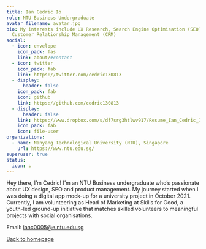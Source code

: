 ```yaml
---
title: Ian Cedric Io
role: NTU Business Undergraduate
avatar_filename: avatar.jpg
bio: My interests include UX Research, Search Engine Optimisation (SEO) and
  Customer Relationship Management (CRM)
social:
  - icon: envelope
    icon_pack: fas
    link: about/#contact
  - icon: twitter
    icon_pack: fab
    link: https://twitter.com/cedric130813
  - display:
      header: false
    icon_pack: fab
    icon: github
    link: https://github.com/cedric130813
  - display:
      header: false
    link: https://www.dropbox.com/s/df7srg3htlwv917/Resume_Ian_Cedric_Io.pdf?dl=0
    icon_pack: fab
    icon: file-user
organizations:
  - name: Nanyang Technological University (NTU), Singapore
    url: https://www.ntu.edu.sg/
superuser: true
status:
  icon: ☕️
---
```

Hey there, I’m Cedric! I’m an NTU Business undergraduate who’s passionate about UX design, SEO and product management. My journey started when I was doing a digital app mock-up for a university project in October 2021. Currently, I am volunteering as Head of Marketing at Skills for Good, a youth-led ground-up initiative that matches skilled volunteers to meaningful projects with social organisations.

Email: [ianc0005@e.ntu.edu.sg](mailto:ianc0005@e.ntu.edu.sg)

[Back to homepage](/)